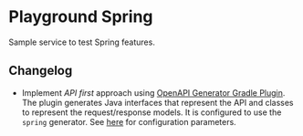 # Playground Spring

Sample service to test Spring features.

## Changelog

- Implement *API first* approach using
  [OpenAPI Generator Gradle Plugin](https://github.com/OpenAPITools/openapi-generator/blob/master/modules/openapi-generator-gradle-plugin/README.adoc).
  The plugin generates Java interfaces that represent the API and classes to
  represent the request/response models.
  It is configured to use the `spring` generator.
  See
  [here](https://github.com/OpenAPITools/openapi-generator/blob/master/docs/generators/spring.md)
  for configuration parameters.
